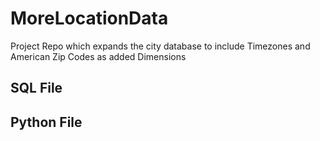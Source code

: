 # MoreLocationData
Project Repo which expands the city database to include Timezones and American Zip Codes as added Dimensions

## SQL File


## Python File

